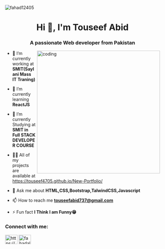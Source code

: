 <p align="left"> <img src="https://komarev.com/ghpvc/?username=fahad12405&label=Profile%20views&color=0e75b6&style=flat" alt="fahad12405" /> </p>

<h1 align="center">Hi 👋, I'm Touseef Abid</h1>
<h3 align="center">A passionate Web developer from Pakistan</h3>
<img align="right" alt= "coding" width="400" src="https://so-development.org/wp-content/uploads/2021/11/full-stack-development.gif">



- 🔭 I’m currently working at **SMIT(Saylani Mass IT Traning)**

- 🌱 I’m currently learning **ReactJS**

- 🔭 I’m currently Studying at **SMIT in Full STACK DEVELOPER COURSE**

- 👨‍💻 All of my projects are available at https://touseef4705.github.io/New-Portfolio/

- 💬 Ask me about **HTML,CSS,Bootstrap,TalwindCSS,Javascript**

- 📫 How to reach me **touseefabid737@gmail.com**

- ⚡ Fun fact **I Think I am Funny😁**

<h3 align="left">Connect with me:</h3>
<p align="left">
<a href="https://linkedin.com/in/https://www.linkedin.com/in/touseefabid/" target="blank"><img align="center" src="https://raw.githubusercontent.com/rahuldkjain/github-profile-readme-generator/master/src/images/icons/Social/linked-in-alt.svg" alt="https://www.linkedin.com/in/fahad-alam-3b683a2a2/" height="30" width="40" /></a>
<a href="https://www.instagram.com/ta07707/" target="blank"><img align="center" src="https://raw.githubusercontent.com/rahuldkjain/github-profile-readme-generator/master/src/images/icons/Social/instagram.svg" alt="fahadalam12405" height="30" width="40" /></a>
</p>
